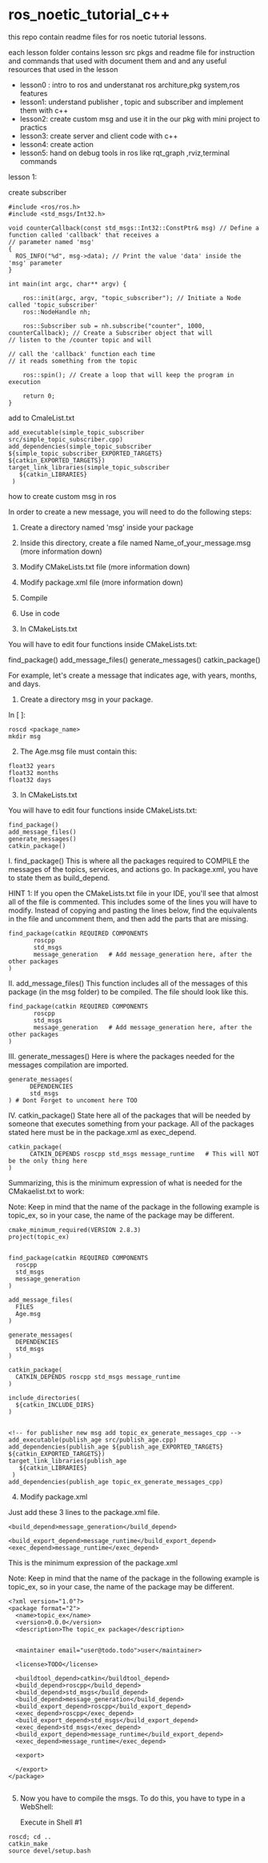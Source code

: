 # ros_noetic_tutorial_c++
this repo contain readme files for ros noetic tutorial lessons.

each lesson folder contains lesson src pkgs and readme file for instruction and commands that used with document them and and any useful resources that used in the lesson 

- lesson0 : intro to ros  and understanat ros architure,pkg system,ros features 
- lesson1: understand publisher , topic and subscriber and implement them with c++
- lesson2: create custom msg and use it in the our pkg with mini project to practics 
- lesson3: create server and client code with c++
- lesson4: create action 
- lesson5: hand on debug tools in ros like rqt_graph ,rviz,terminal commands



lesson 1:

create subscriber

```
#include <ros/ros.h>
#include <std_msgs/Int32.h>

void counterCallback(const std_msgs::Int32::ConstPtr& msg) // Define a function called 'callback' that receives a                                                                // parameter named 'msg' 
{
  ROS_INFO("%d", msg->data); // Print the value 'data' inside the 'msg' parameter
}

int main(int argc, char** argv) {

    ros::init(argc, argv, "topic_subscriber"); // Initiate a Node called 'topic_subscriber'
    ros::NodeHandle nh;
    
    ros::Subscriber sub = nh.subscribe("counter", 1000, counterCallback); // Create a Subscriber object that will                                                                               // listen to the /counter topic and will
                                                                          // call the 'callback' function each time                                                                             // it reads something from the topic
    
    ros::spin(); // Create a loop that will keep the program in execution
    
    return 0;
}
```



add to CmaleList.txt

```
add_executable(simple_topic_subscriber src/simple_topic_subscriber.cpp)
add_dependencies(simple_topic_subscriber ${simple_topic_subscriber_EXPORTED_TARGETS} ${catkin_EXPORTED_TARGETS})
target_link_libraries(simple_topic_subscriber
   ${catkin_LIBRARIES}
 )
```







how to create custom msg in ros

In order to create a new message, you will need to do the following steps:

1. Create a directory named 'msg' inside your package

2. Inside this directory, create a file named Name_of_your_message.msg (more information down)

3. Modify CMakeLists.txt file (more information down)

4. Modify package.xml file (more information down)

5. Compile

6. Use in code

   

3) In CMakeLists.txt

You will have to edit four functions inside CMakeLists.txt:

find_package()
add_message_files()
generate_messages()
catkin_package()

For example, let's create a message that indicates age, with years, months, and days.

1) Create a directory msg in your package.

In [ ]:

```
roscd <package_name>
mkdir msg
```

2) The Age.msg file must contain this:

```
float32 years
float32 months
float32 days
```



3) In CMakeLists.txt

You will have to edit four functions inside CMakeLists.txt:

```
find_package()
add_message_files()
generate_messages()
catkin_package()
```


I. find_package()
This is where all the packages required to COMPILE the messages of the topics, services, and actions go. In package.xml, you have to state them as build_depend.

HINT 1: If you open the CMakeLists.txt file in your IDE, you'll see that almost all of the file is commented. This includes some of the lines you will have to modify. Instead of copying and pasting the lines below, find the equivalents in the file and uncomment them, and then add the parts that are missing.

```
find_package(catkin REQUIRED COMPONENTS
       roscpp
       std_msgs
       message_generation   # Add message_generation here, after the other packages
)
```


II. add_message_files()
This function includes all of the messages of this package (in the msg folder) to be compiled. The file should look like this.

```
find_package(catkin REQUIRED COMPONENTS
       roscpp
       std_msgs
       message_generation   # Add message_generation here, after the other packages
)
```


III. generate_messages()
Here is where the packages needed for the messages compilation are imported.

```
generate_messages(
      DEPENDENCIES
      std_msgs
) # Dont Forget to uncoment here TOO
```


IV. catkin_package()
State here all of the packages that will be needed by someone that executes something from your package. All of the packages stated here must be in the package.xml as exec_depend.

```
catkin_package(
      CATKIN_DEPENDS roscpp std_msgs message_runtime   # This will NOT be the only thing here
)
```


Summarizing, this is the minimum expression of what is needed for the CMakaelist.txt to work:

Note: Keep in mind that the name of the package in the following example is topic_ex, so in your case, the name of the package may be different.

```
cmake_minimum_required(VERSION 2.8.3)
project(topic_ex)


find_package(catkin REQUIRED COMPONENTS
  roscpp
  std_msgs
  message_generation
)

add_message_files(
  FILES
  Age.msg
)

generate_messages(
  DEPENDENCIES
  std_msgs
)

catkin_package(
  CATKIN_DEPENDS roscpp std_msgs message_runtime
)

include_directories(
  ${catkin_INCLUDE_DIRS}
)


<!-- for publisher new msg add topic_ex_generate_messages_cpp -->
add_executable(publish_age src/publish_age.cpp)
add_dependencies(publish_age ${publish_age_EXPORTED_TARGETS} ${catkin_EXPORTED_TARGETS})
target_link_libraries(publish_age
   ${catkin_LIBRARIES}
 )
add_dependencies(publish_age topic_ex_generate_messages_cpp)
```


4) Modify package.xml

Just add these 3 lines to the package.xml file.

```
<build_depend>message_generation</build_depend>

<build_export_depend>message_runtime</build_export_depend>
<exec_depend>message_runtime</exec_depend>
```


This is the minimum expression of the package.xml

Note: Keep in mind that the name of the package in the following example is topic_ex, so in your case, the name of the package may be different.

```
<?xml version="1.0"?>
<package format="2">
  <name>topic_ex</name>
  <version>0.0.0</version>
  <description>The topic_ex package</description>


  <maintainer email="user@todo.todo">user</maintainer>

  <license>TODO</license>

  <buildtool_depend>catkin</buildtool_depend>
  <build_depend>roscpp</build_depend>
  <build_depend>std_msgs</build_depend>
  <build_depend>message_generation</build_depend>
  <build_export_depend>roscpp</build_export_depend>
  <exec_depend>roscpp</exec_depend>
  <build_export_depend>std_msgs</build_export_depend>
  <exec_depend>std_msgs</exec_depend>
  <build_export_depend>message_runtime</build_export_depend>
  <exec_depend>message_runtime</exec_depend>

  <export>

  </export>
</package>
￼
```


5) Now you have to compile the msgs. To do this, you have to type in a WebShell:

   Execute in Shell #1

```
roscd; cd ..
catkin_make
source devel/setup.bash
```

